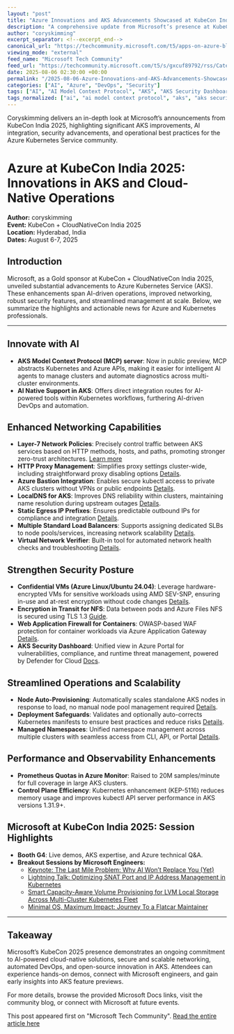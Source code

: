 ```yaml
---
layout: "post"
title: "Azure Innovations and AKS Advancements Showcased at KubeCon India 2025"
description: "A comprehensive update from Microsoft’s presence at KubeCon + CloudNativeCon India 2025, detailing the latest improvements in Azure Kubernetes Service (AKS), advancements in AI integration, networking upgrades, enhanced security features, operational scalability, and cluster observability. The post highlights new public previews, deployment best practices, upcoming Azure capabilities, and key breakout sessions led by Microsoft engineers, all tailored for the cloud-native and Kubernetes communities."
author: "coryskimming"
excerpt_separator: <!--excerpt_end-->
canonical_url: "https://techcommunity.microsoft.com/t5/apps-on-azure-blog/azure-at-kubecon-india-2025-hyderabad-india-6-7-august-2025/ba-p/4440439"
viewing_mode: "external"
feed_name: "Microsoft Tech Community"
feed_url: "https://techcommunity.microsoft.com/t5/s/gxcuf89792/rss/Category?category.id=Azure"
date: 2025-08-06 02:30:00 +00:00
permalink: "/2025-08-06-Azure-Innovations-and-AKS-Advancements-Showcased-at-KubeCon-India-2025.html"
categories: ["AI", "Azure", "DevOps", "Security"]
tags: ["AI", "AI Model Context Protocol", "AKS", "AKS Security Dashboard", "Azure", "Azure Bastion", "Azure Monitor", "Cloud Native", "Community", "Confidential VMs", "Deployment Safeguards", "DevOps", "Encryption", "KubeCon", "Kubernetes", "Layer 7 Network Policy", "Microsoft Azure", "Node Auto Provisioning", "Observability", "Prometheus", "Security", "Web Application Firewall", "Zero Trust"]
tags_normalized: ["ai", "ai model context protocol", "aks", "aks security dashboard", "azure", "azure bastion", "azure monitor", "cloud native", "community", "confidential vms", "deployment safeguards", "devops", "encryption", "kubecon", "kubernetes", "layer 7 network policy", "microsoft azure", "node auto provisioning", "observability", "prometheus", "security", "web application firewall", "zero trust"]
---
```


Coryskimming delivers an in-depth look at Microsoft’s announcements from KubeCon India 2025, highlighting significant AKS improvements, AI integration, security advancements, and operational best practices for the Azure Kubernetes Service community.<!--excerpt_end-->

# Azure at KubeCon India 2025: Innovations in AKS and Cloud-Native Operations

**Author:** coryskimming  
**Event:** KubeCon + CloudNativeCon India 2025  
**Location:** Hyderabad, India  
**Dates:** August 6-7, 2025

## Introduction

Microsoft, as a Gold sponsor at KubeCon + CloudNativeCon India 2025, unveiled substantial advancements to Azure Kubernetes Service (AKS). These enhancements span AI-driven operations, improved networking, robust security features, and streamlined management at scale. Below, we summarize the highlights and actionable news for Azure and Kubernetes professionals.

---

## Innovate with AI

- **AKS Model Context Protocol (MCP) server**: Now in public preview, MCP abstracts Kubernetes and Azure APIs, making it easier for intelligent AI agents to manage clusters and automate diagnostics across multi-cluster environments.
- **AI Native Support in AKS**: Offers direct integration routes for AI-powered tools within Kubernetes workflows, furthering AI-driven DevOps and automation.

## Enhanced Networking Capabilities

- **Layer-7 Network Policies**: Precisely control traffic between AKS services based on HTTP methods, hosts, and paths, promoting stronger zero-trust architectures. [Learn more](https://learn.microsoft.com/en-us/azure/aks/container-network-security-l7-policy-concepts)
- **HTTP Proxy Management**: Simplifies proxy settings cluster-wide, including straightforward proxy disabling options [Details](https://aka.ms/aks/http-proxy).
- **Azure Bastion Integration**: Enables secure kubectl access to private AKS clusters without VPNs or public endpoints [Details](https://aka.ms/bastionforaks).
- **LocalDNS for AKS**: Improves DNS reliability within clusters, maintaining name resolution during upstream outages [Details](https://aka.ms/aks-localdns).
- **Static Egress IP Prefixes**: Ensures predictable outbound IPs for compliance and integration [Details](https://aka.ms/aks-static-egress-gateway).
- **Multiple Standard Load Balancers**: Supports assigning dedicated SLBs to node pools/services, increasing network scalability [Details](https://aka.ms/aks/multiple-standard-load-balancers).
- **Virtual Network Verifier**: Built-in tool for automated network health checks and troubleshooting [Details](https://aka.ms/aks/virtual-network-verifier).

## Strengthen Security Posture

- **Confidential VMs (Azure Linux/Ubuntu 24.04)**: Leverage hardware-encrypted VMs for sensitive workloads using AMD SEV-SNP, ensuring in-use and at-rest encryption without code changes [Details](https://aka.ms/aks/cvm).
- **Encryption in Transit for NFS**: Data between pods and Azure Files NFS is secured using TLS 1.3 [Guide](https://learn.microsoft.com/en-us/azure/storage/files/encryption-in-transit-for-nfs-shares?tabs=azure-portal%2CUbuntu).
- **Web Application Firewall for Containers**: OWASP-based WAF protection for container workloads via Azure Application Gateway [Details](https://aka.ms/agc/waf).
- **AKS Security Dashboard**: Unified view in Azure Portal for vulnerabilities, compliance, and runtime threat management, powered by Defender for Cloud [Docs](https://learn.microsoft.com/en-us/azure/defender-for-cloud/cluster-security-dashboard).

## Streamlined Operations and Scalability

- **Node Auto-Provisioning**: Automatically scales standalone AKS nodes in response to load, no manual node pool management required [Details](https://aka.ms/aks/nap).
- **Deployment Safeguards**: Validates and optionally auto-corrects Kubernetes manifests to ensure best practices and reduce risks [Details](https://aka.ms/aks/deployment-safeguards).
- **Managed Namespaces**: Unified namespace management across multiple clusters with seamless access from CLI, API, or Portal [Details](https://aka.ms/aks/managed-namespaces).

## Performance and Observability Enhancements

- **Prometheus Quotas in Azure Monitor**: Raised to 20M samples/minute for full coverage in large AKS clusters.
- **Control Plane Efficiency**: Kubernetes enhancement (KEP-5116) reduces memory usage and improves kubectl API server performance in AKS versions 1.31.9+.

## Microsoft at KubeCon India 2025: Session Highlights

- **Booth G4**: Live demos, AKS expertise, and Azure technical Q&A.
- **Breakout Sessions by Microsoft Engineers:**
    - [Keynote: The Last Mile Problem: Why AI Won’t Replace You (Yet)](https://sched.co/23HAM)
    - [Lightning Talk: Optimizing SNAT Port and IP Address Management in Kubernetes](https://sched.co/23Esy)
    - [Smart Capacity-Aware Volume Provisioning for LVM Local Storage Across Multi-Cluster Kubernetes Fleet](https://sched.co/23EuB)
    - [Minimal OS, Maximum Impact: Journey To a Flatcar Maintainer](https://sched.co/23Ev3)

---

## Takeaway

Microsoft’s KubeCon 2025 presence demonstrates an ongoing commitment to AI-powered cloud-native solutions, secure and scalable networking, automated DevOps, and open-source innovation in AKS. Attendees can experience hands-on demos, connect with Microsoft engineers, and gain early insights into AKS feature previews.

For more details, browse the provided Microsoft Docs links, visit the community blog, or connect with Microsoft at future events.

This post appeared first on "Microsoft Tech Community". [Read the entire article here](https://techcommunity.microsoft.com/t5/apps-on-azure-blog/azure-at-kubecon-india-2025-hyderabad-india-6-7-august-2025/ba-p/4440439)
